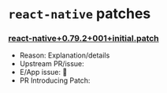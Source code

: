 # `react-native` patches

### [react-native+0.79.2+001+initial.patch](react-native+0.79.2+001+initial.patch)

- Reason: Explanation/details
- Upstream PR/issue:
- E/App issue: 🛑
- PR Introducing Patch:
